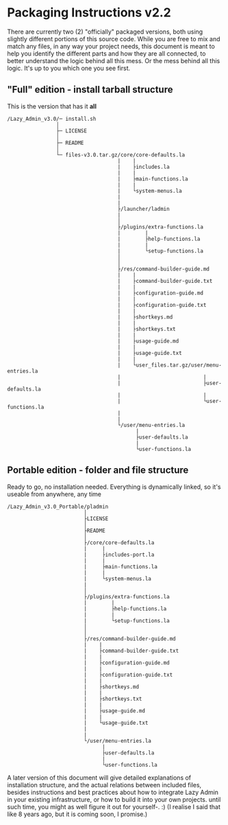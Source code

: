 # Packaging Instructions v2.2

There are currently two (2) "officially" packaged versions, both using slightly different portions of this source code. While you are free to mix and match any files, in any way your project needs, this document is meant to help you identify the different parts and how they are all connected, to better understand the logic behind all this mess. Or the mess behind all this logic. It's up to you which one you see first.


## "Full" edition - install tarball structure

This is the version that has it **all**

```
/Lazy_Admin_v3.0/─ install.sh
                │
                ├─ LICENSE
                │
                ├─ README
                │
                └─ files-v3.0.tar.gz/core/core-defaults.la
                                    |    |
                                    |    ├includes.la
                                    |    |
                                    |    ├main-functions.la
                                    |    |
                                    |    └system-menus.la
                                    |
                                    |
                                    ├/launcher/ladmin
                                    |
                                    │
                                    ├/plugins/extra-functions.la
                                    |        |
                                    |        ├help-functions.la
                                    |        |
                                    |        └setup-functions.la
                                    │
                                    │
                                    ├/res/command-builder-guide.md
                                    |    |
                                    |    ├command-builder-guide.txt
                                    |    |
                                    |    ├configuration-guide.md
                                    |    |
                                    |    ├configuration-guide.txt
                                    |    |
                                    |    ├shortkeys.md
                                    |    |
                                    |    ├shortkeys.txt
                                    |    |
                                    |    ├usage-guide.md
                                    |    |
                                    |    ├usage-guide.txt
                                    |    |
                                    |    └user_files.tar.gz/user/menu-entries.la
                                    |                           |                          
                                    |                           ├user-defaults.la
                                    |                           |
                                    |                           └user-functions.la
                                    |
                                    |
                                    └/user/menu-entries.la
                                          |
                                          ├user-defaults.la
                                          |
                                          └user-functions.la
```



## Portable edition - folder and file structure

Ready to go, no installation needed. Everything is dynamically linked, so it's useable from anywhere, any time

```
/Lazy_Admin_v3.0_Portable/pladmin
                         │
                         ├LICENSE
                         │
                         ├README
                         │
                         ├/core/core-defaults.la
                         |     |
                         |     ├includes-port.la
                         |     |
                         |     ├main-functions.la
                         |     |
                         |     └system-menus.la
                         |
                         │
                         ├/plugins/extra-functions.la
                         |        |
                         |        ├help-functions.la
                         |        |
                         |        └setup-functions.la
                         │
                         │
                         ├/res/command-builder-guide.md
                         |    |
                         |    ├command-builder-guide.txt
                         |    |
                         |    ├configuration-guide.md
                         |    |
                         |    ├configuration-guide.txt
                         |    |
                         |    ├shortkeys.md
                         |    |
                         |    ├shortkeys.txt
                         |    |
                         |    ├usage-guide.md
                         |    |
                         |    └usage-guide.txt
                         |
                         |
                         └/user/menu-entries.la
                               |
                               ├user-defaults.la
                               |
                               └user-functions.la
```


A later version of this document will give detailed explanations of installation structure, and the actual relations between included files, besides instructions and best practices about how to integrate Lazy Admin in your existing infrastructure, or how to build it into your own projects. until such time, you might as well figure it out for yourself-. :) (I realise I said that like 8 years ago, but it is coming soon, I promise.)
